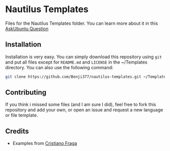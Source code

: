 # Nautilus Templates
Files for the Nautilus Templates folder. You can learn more about it in this [AskUbuntu Question](https://askubuntu.com/questions/94734/what-is-the-templates-folder-in-the-home-directory-for)

## Installation
Installation is very easy. You can simply download this repository using `git` and put all files except for `README.md` and `LICENSE` in the ~/Templates directory. You can also use the following command:
```sh
git clone https://github.com/Benji377/nautilus-templates.git ~/Templates
```

## Contributing
If you think i missed some files (and I am sure I did), feel free to fork this repository and add your own, or open an issue and request a new language or file template.

## Credits
- Examples from [Cristiano Fraga](https://github.com/cfgnunes)
